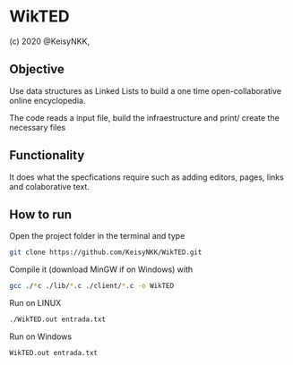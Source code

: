 WikTED
======

(c) 2020 @KeisyNKK,

Objective
---------

Use data structures as Linked Lists to build a one time open-collaborative online encyclopedia.

The code reads a input file, build the infraestructure and print/ create the necessary files

Functionality
-------------


It does what the specfications require such as adding editors, pages, links and colaborative text.


How to run
-----------

Open the project folder in the terminal and type

```bash
git clone https://github.com/KeisyNKK/WikTED.git
```

Compile it (download MinGW if on Windows) with

```bash
gcc ./*c ./lib/*.c ./client/*.c -o WikTED
```

Run on LINUX

```bash
./WikTED.out entrada.txt
```

Run on Windows

```bash
WikTED.out entrada.txt
```





